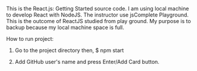 This is the React.js: Getting Started source code. I am using local machine to develop 
React with NodeJS. The instructor use jsComplete Playground. 
This is the outcome of ReactJS studied from play ground. My purpose is to backup because 
my local machine space is full. 

How to run project: 
1. Go to the project directory then, 
	$ npm start
	
2. Add GitHub user's name and press Enter/Add Card button. 	